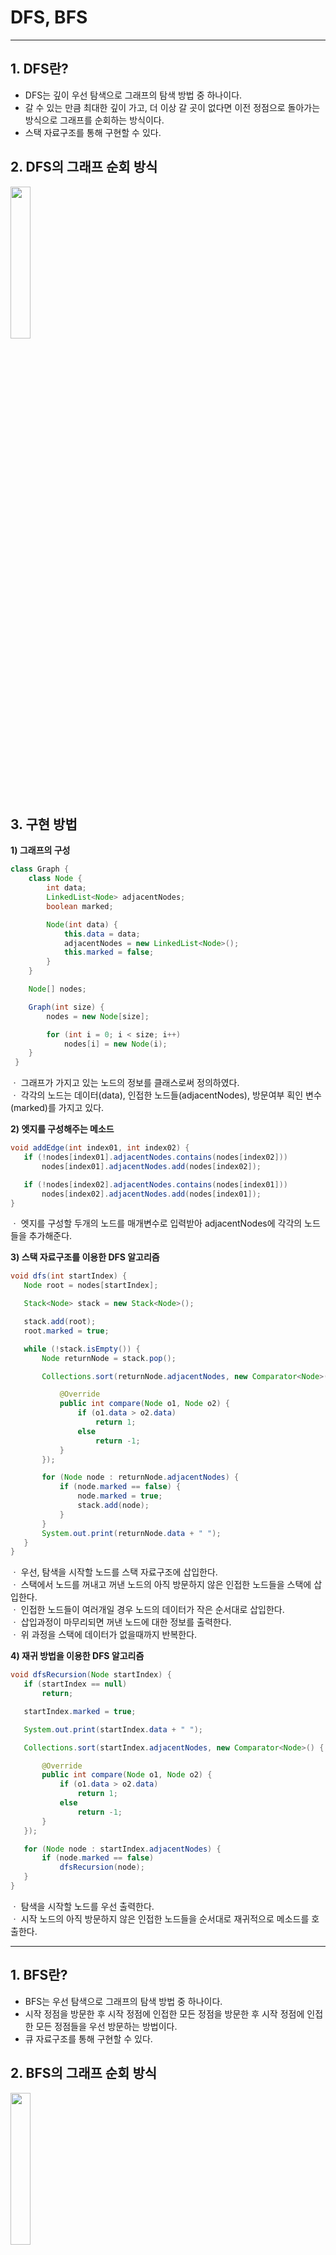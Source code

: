 # DFS, BFS
-----
## 1. DFS란?
* DFS는 깊이 우선 탐색으로 그래프의 탐색 방법 중 하나이다.   
* 갈 수 있는 만큼 최대한 깊이 가고, 더 이상 갈 곳이 없다면 이전 정점으로 돌아가는 방식으로 그래프를 순회하는 방식이다.   
* 스택 자료구조를 통해 구현할 수 있다.   

## 2. DFS의 그래프 순회 방식
<img src="https://user-images.githubusercontent.com/61148914/111780566-e7609480-88fa-11eb-80c3-17e48ab719c8.png" width="25%">   

## 3. 구현 방법
**1) 그래프의 구성**
```java
class Graph {
	class Node {
		int data;
		LinkedList<Node> adjacentNodes;
		boolean marked;

		Node(int data) {
			this.data = data;
			adjacentNodes = new LinkedList<Node>();
			this.marked = false;
		}
	}

	Node[] nodes;

	Graph(int size) {
		nodes = new Node[size];

		for (int i = 0; i < size; i++)
			nodes[i] = new Node(i);
	}
 }
 ```
 ㆍ 그래프가 가지고 있는 노드의 정보를 클래스로써 정의하였다.   
 ㆍ 각각의 노드는 데이터(data), 인접한 노드들(adjacentNodes), 방문여부 획인 변수(marked)를 가지고 있다.  
 
 **2) 엣지를 구성해주는 메소드**
 ```java
 void addEdge(int index01, int index02) {
	if (!nodes[index01].adjacentNodes.contains(nodes[index02]))
		nodes[index01].adjacentNodes.add(nodes[index02]);

	if (!nodes[index02].adjacentNodes.contains(nodes[index01]))
		nodes[index02].adjacentNodes.add(nodes[index01]);
}
 ```
 ㆍ 엣지를 구성할 두개의 노드를 매개변수로 입력받아 adjacentNodes에 각각의 노드들을 추가해준다.   
 
 **3) 스택 자료구조를 이용한 DFS 알고리즘**
 ```java
 void dfs(int startIndex) {
	Node root = nodes[startIndex];

	Stack<Node> stack = new Stack<Node>();

	stack.add(root);
	root.marked = true;

	while (!stack.isEmpty()) {
		Node returnNode = stack.pop();

		Collections.sort(returnNode.adjacentNodes, new Comparator<Node>() {

			@Override
			public int compare(Node o1, Node o2) {
				if (o1.data > o2.data)
					return 1;
				else
					return -1;
			}
		});

		for (Node node : returnNode.adjacentNodes) {
			if (node.marked == false) {
				node.marked = true;
				stack.add(node);
			}
		}
		System.out.print(returnNode.data + " ");
	}
}
 ```
 ㆍ 우선, 탐색을 시작할 노드를 스택 자료구조에 삽입한다.   
 ㆍ 스택에서 노드를 꺼내고 꺼낸 노드의 아직 방문하지 않은 인접한 노드들을 스택에 삽입한다.   
 ㆍ 인접한 노드들이 여러개일 경우 노드의 데이터가 작은 순서대로 삽입한다.   
 ㆍ 삽입과정이 마무리되면 꺼낸 노드에 대한 정보를 출력한다.   
 ㆍ 위 과정을 스택에 데이터가 없을때까지 반복한다.   
 
 **4) 재귀 방법을 이용한 DFS 알고리즘**
 ```java
 void dfsRecursion(Node startIndex) {
	if (startIndex == null)
		return;

	startIndex.marked = true;

	System.out.print(startIndex.data + " ");

	Collections.sort(startIndex.adjacentNodes, new Comparator<Node>() {

		@Override
		public int compare(Node o1, Node o2) {
			if (o1.data > o2.data)
				return 1;
			else
				return -1;
		}
	});

	for (Node node : startIndex.adjacentNodes) {
		if (node.marked == false)
			dfsRecursion(node);
	}
}
 ```
 ㆍ 탐색을 시작할 노드를 우선 출력한다.   
 ㆍ 시작 노드의 아직 방문하지 않은 인접한 노드들을 순서대로 재귀적으로 메소드를 호출한다.   
 
 -----
## 1. BFS란?
* BFS는 우선 탐색으로 그래프의 탐색 방법 중 하나이다.   
* 시작 정점을 방문한 후 시작 정점에 인접한 모든 정점을 방문한 후 시작 정점에 인접한 모든 정점들을 우선 방문하는 방법이다.
* 큐 자료구조를 통해 구현할 수 있다.   
 
## 2. BFS의 그래프 순회 방식
<img src="https://user-images.githubusercontent.com/61148914/111780762-2b539980-88fb-11eb-869a-6fd5ba1c432a.png" width="25%">   
 
## 3. 구현 방법
**1) 큐 자료구조를 이용한 BFS 알고리즘**
```java
void bfs(int startIndex) {
	Node root = nodes[startIndex];

	Queue<Node> queue = new LinkedList<Node>();

	queue.add(root);
	root.marked = true;

	while (!queue.isEmpty()) {
		Node returnNode = queue.poll();

		Collections.sort(returnNode.adjacentNodes, new Comparator<Node>() {

			@Override
			public int compare(Node o1, Node o2) {
				if (o1.data > o2.data)
					return 1;
				else
					return -1;
			}
		});

		for (Node node : returnNode.adjacentNodes) {
			if (node.marked == false) {
				node.marked = true;
				queue.add(node);
			}
		}
		System.out.print(returnNode.data + " ");
	}
}
```
ㆍ 우선, 탐색을 시작할 노드를 큐 자료구조에 삽입한다.   
ㆍ 큐에서 노드를 꺼내고 꺼낸 노드의 아직 방문하지 않은 인접한 노드들을 큐에 삽입한다.   
ㆍ 인접한 노드들이 여러개일 경우 노드의 데이터가 작은 순서대로 삽입한다.   
ㆍ 삽입과정이 마무리되면 꺼낸 노드에 대한 정보를 출력한다.   
ㆍ 위 과정을 큐에 데이터가 없을때까지 반복한다. 
